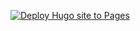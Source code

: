 [![Deploy Hugo site to Pages](https://github.com/chrsdavis/chrsdavis.github.io/actions/workflows/hugo.yaml/badge.svg)](https://github.com/chrsdavis/chrsdavis.github.io/actions/workflows/hugo.yaml)
